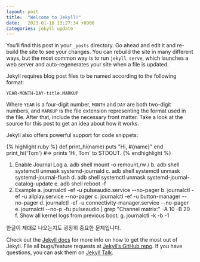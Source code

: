 ```yaml
---
layout: post
title:  "Welcome to Jekyll!"
date:   2023-01-18 13:27:34 +0900
categories: jekyll update
---
```

You’ll find this post in your `_posts` directory. Go ahead and edit it and re-build the site to see your changes. You can rebuild the site in many different ways, but the most common way is to run `jekyll serve`, which launches a web server and auto-regenerates your site when a file is updated.

Jekyll requires blog post files to be named according to the following format:

`YEAR-MONTH-DAY-title.MARKUP`

Where `YEAR` is a four-digit number, `MONTH` and `DAY` are both two-digit numbers, and `MARKUP` is the file extension representing the format used in the file. After that, include the necessary front matter. Take a look at the source for this post to get an idea about how it works.

Jekyll also offers powerful support for code snippets:

{% highlight ruby %}
def print_hi(name)
  puts "Hi, #{name}"
end
print_hi('Tom')
#=> prints 'Hi, Tom' to STDOUT.
{% endhighlight %}



1. Enable Journal Log 
	a. adb shell mount -o remount,rw /
	b. adb shell systemctl unmask systemd-journald
	c. adb shell systemctl unmask systemd-journal-flush
	d. adb shell systemctl unmask systemd-journal-catalog-update
	e. adb shell reboot -f 
2. Example
	a. journalctl -ef -u pulseaudio.service --no-pager
	b. journalctl -ef -u allplay.service --no-pager
	c. journalctl -ef -u button-manager --no-pager
	d. journalctl -ef -u connectivity-manager.service --no-pager
	e. journalctl --no-p -fu pulseaudio | grep "Channel matrix:" -A 10 -B 20
	f. Show all kernel logs from previous boot:
  g. journalctl -k -b -1

한글이 제대로 나오는지도 굉장히 중요한 문제입니다.



Check out the [Jekyll docs][jekyll-docs] for more info on how to get the most out of Jekyll. File all bugs/feature requests at [Jekyll’s GitHub repo][jekyll-gh]. If you have questions, you can ask them on [Jekyll Talk][jekyll-talk].

[jekyll-docs]: https://jekyllrb.com/docs/home
[jekyll-gh]:   https://github.com/jekyll/jekyll
[jekyll-talk]: https://talk.jekyllrb.com/
